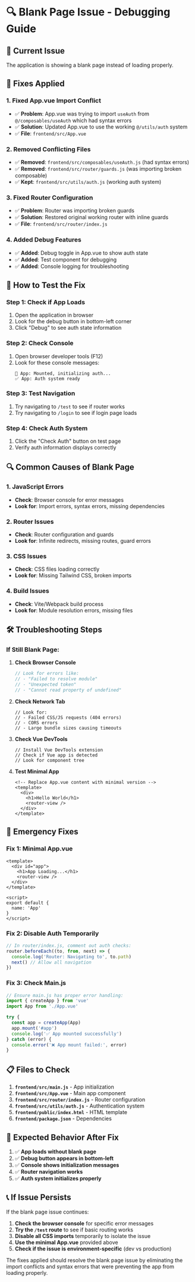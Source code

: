 # 🔍 **Blank Page Issue - Debugging Guide**

## 🚨 **Current Issue**
The application is showing a blank page instead of loading properly.

## 🔧 **Fixes Applied**

### **1. Fixed App.vue Import Conflict**
- ✅ **Problem**: App.vue was trying to import `useAuth` from `@/composables/useAuth` which had syntax errors
- ✅ **Solution**: Updated App.vue to use the working `@/utils/auth` system
- ✅ **File**: `frontend/src/App.vue`

### **2. Removed Conflicting Files**
- ✅ **Removed**: `frontend/src/composables/useAuth.js` (had syntax errors)
- ✅ **Removed**: `frontend/src/router/guards.js` (was importing broken composable)
- ✅ **Kept**: `frontend/src/utils/auth.js` (working auth system)

### **3. Fixed Router Configuration**
- ✅ **Problem**: Router was importing broken guards
- ✅ **Solution**: Restored original working router with inline guards
- ✅ **File**: `frontend/src/router/index.js`

### **4. Added Debug Features**
- ✅ **Added**: Debug toggle in App.vue to show auth state
- ✅ **Added**: Test component for debugging
- ✅ **Added**: Console logging for troubleshooting

## 🧪 **How to Test the Fix**

### **Step 1: Check if App Loads**
1. Open the application in browser
2. Look for the debug button in bottom-left corner
3. Click "Debug" to see auth state information

### **Step 2: Check Console**
1. Open browser developer tools (F12)
2. Look for these console messages:
   ```
   🔄 App: Mounted, initializing auth...
   ✅ App: Auth system ready
   ```

### **Step 3: Test Navigation**
1. Try navigating to `/test` to see if router works
2. Try navigating to `/login` to see if login page loads

### **Step 4: Check Auth System**
1. Click the "Check Auth" button on test page
2. Verify auth information displays correctly

## 🔍 **Common Causes of Blank Page**

### **1. JavaScript Errors**
- **Check**: Browser console for error messages
- **Look for**: Import errors, syntax errors, missing dependencies

### **2. Router Issues**
- **Check**: Router configuration and guards
- **Look for**: Infinite redirects, missing routes, guard errors

### **3. CSS Issues**
- **Check**: CSS files loading correctly
- **Look for**: Missing Tailwind CSS, broken imports

### **4. Build Issues**
- **Check**: Vite/Webpack build process
- **Look for**: Module resolution errors, missing files

## 🛠️ **Troubleshooting Steps**

### **If Still Blank Page:**

1. **Check Browser Console**
   ```javascript
   // Look for errors like:
   // - "Failed to resolve module"
   // - "Unexpected token"
   // - "Cannot read property of undefined"
   ```

2. **Check Network Tab**
   ```
   // Look for:
   // - Failed CSS/JS requests (404 errors)
   // - CORS errors
   // - Large bundle sizes causing timeouts
   ```

3. **Check Vue DevTools**
   ```
   // Install Vue DevTools extension
   // Check if Vue app is detected
   // Look for component tree
   ```

4. **Test Minimal App**
   ```vue
   <!-- Replace App.vue content with minimal version -->
   <template>
     <div>
       <h1>Hello World</h1>
       <router-view />
     </div>
   </template>
   ```

## 🔧 **Emergency Fixes**

### **Fix 1: Minimal App.vue**
```vue
<template>
  <div id="app">
    <h1>App Loading...</h1>
    <router-view />
  </div>
</template>

<script>
export default {
  name: 'App'
}
</script>
```

### **Fix 2: Disable Auth Temporarily**
```javascript
// In router/index.js, comment out auth checks:
router.beforeEach((to, from, next) => {
  console.log('Router: Navigating to', to.path)
  next() // Allow all navigation
})
```

### **Fix 3: Check Main.js**
```javascript
// Ensure main.js has proper error handling:
import { createApp } from 'vue'
import App from './App.vue'

try {
  const app = createApp(App)
  app.mount('#app')
  console.log('✅ App mounted successfully')
} catch (error) {
  console.error('❌ App mount failed:', error)
}
```

## 📋 **Files to Check**

1. **`frontend/src/main.js`** - App initialization
2. **`frontend/src/App.vue`** - Main app component
3. **`frontend/src/router/index.js`** - Router configuration
4. **`frontend/src/utils/auth.js`** - Authentication system
5. **`frontend/public/index.html`** - HTML template
6. **`frontend/package.json`** - Dependencies

## 🎯 **Expected Behavior After Fix**

1. ✅ **App loads without blank page**
2. ✅ **Debug button appears in bottom-left**
3. ✅ **Console shows initialization messages**
4. ✅ **Router navigation works**
5. ✅ **Auth system initializes properly**

## 📞 **If Issue Persists**

If the blank page issue continues:

1. **Check the browser console** for specific error messages
2. **Try the `/test` route** to see if basic routing works
3. **Disable all CSS imports** temporarily to isolate the issue
4. **Use the minimal App.vue** provided above
5. **Check if the issue is environment-specific** (dev vs production)

The fixes applied should resolve the blank page issue by eliminating the import conflicts and syntax errors that were preventing the app from loading properly.